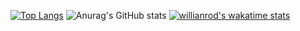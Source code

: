 [![Top Langs](https://github-readme-stats.vercel.app/api/top-langs/?username=gabrielmonzon39&theme=react)](https://github.com/anuraghazra/github-readme-stats)
![Anurag's GitHub stats](https://github-readme-stats.vercel.app/api?username=gabrielmonzon39&theme=react&show_icons=true&count_private=true)
[![willianrod's wakatime stats](https://github-readme-stats.vercel.app/api/wakatime?username=gabrielmonzon39&theme=react)](https://github.com/anuraghazra/github-readme-stats)

<!--

**gabrielmonzon39/gabrielmonzon39** is a ✨ _special_ ✨ repository because its `README.md` (this file) appears on your GitHub profile.

Here are some ideas to get you started:

- 🔭 I’m currently working on ...
- 🌱 I’m currently learning ...
- 👯 I’m looking to collaborate on ...
- 🤔 I’m looking for help with ...
- 💬 Ask me about ...
- 📫 How to reach me: ...
- 😄 Pronouns: ...
- ⚡ Fun fact: ...
-->
